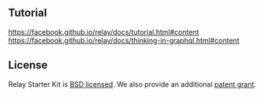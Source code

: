 ## Tutorial

https://facebook.github.io/relay/docs/tutorial.html#content
https://facebook.github.io/relay/docs/thinking-in-graphql.html#content

## License

Relay Starter Kit is [BSD licensed](./LICENSE). We also provide an additional [patent grant](./PATENTS).
